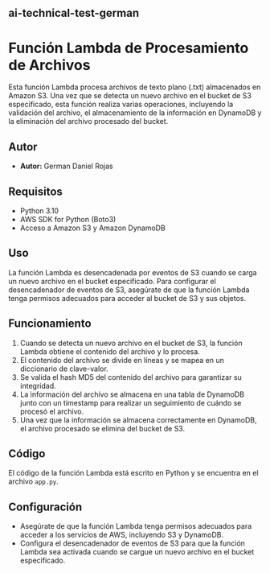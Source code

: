 ## ai-technical-test-german
# Función Lambda de Procesamiento de Archivos

Esta función Lambda procesa archivos de texto plano (.txt) almacenados en Amazon S3. Una vez que se detecta un nuevo archivo en el bucket de S3 especificado, esta función realiza varias operaciones, incluyendo la validación del archivo, el almacenamiento de la información en DynamoDB y la eliminación del archivo procesado del bucket.

## Autor
- **Autor:** German Daniel Rojas

## Requisitos
- Python 3.10
- AWS SDK for Python (Boto3)
- Acceso a Amazon S3 y Amazon DynamoDB

## Uso
La función Lambda es desencadenada por eventos de S3 cuando se carga un nuevo archivo en el bucket especificado. Para configurar el desencadenador de eventos de S3, asegúrate de que la función Lambda tenga permisos adecuados para acceder al bucket de S3 y sus objetos.

## Funcionamiento
1. Cuando se detecta un nuevo archivo en el bucket de S3, la función Lambda obtiene el contenido del archivo y lo procesa.
2. El contenido del archivo se divide en líneas y se mapea en un diccionario de clave-valor.
3. Se valida el hash MD5 del contenido del archivo para garantizar su integridad.
4. La información del archivo se almacena en una tabla de DynamoDB junto con un timestamp para realizar un seguimiento de cuándo se procesó el archivo.
5. Una vez que la información se almacena correctamente en DynamoDB, el archivo procesado se elimina del bucket de S3.

## Código
El código de la función Lambda está escrito en Python y se encuentra en el archivo `app.py`.

## Configuración
- Asegúrate de que la función Lambda tenga permisos adecuados para acceder a los servicios de AWS, incluyendo S3 y DynamoDB.
- Configura el desencadenador de eventos de S3 para que la función Lambda sea activada cuando se cargue un nuevo archivo en el bucket especificado.
